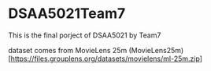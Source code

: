 # DSAA5021Team7

This is the final porject of DSAA5021 by Team7

dataset comes from MovieLens 25m (MovieLens25m)[https://files.grouplens.org/datasets/movielens/ml-25m.zip]
